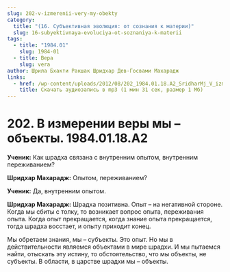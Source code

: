 ```yaml
---
slug: 202-v-izmerenii-very-my-obekty
category:
  title: "(16. Субъективная эволюция: от сознания к материи)"
  slug: 16-subyektivnaya-evoluciya-ot-soznaniya-k-materii
tags:
  - title: "1984.01"
    slug: 1984-01
  - title: Вера
    slug: vera
author: Шрила Бхакти Ракшак Шридхар Дев-Госвами Махарадж
links:
  - href: /wp-content/uploads/2012/08/202_1984.01.18.A2_SridharMj_V_izmerenii_very_my-obyekty.mp3
    title: Скачать аудиозапись в mp3 (1 мин 31 сек, размер 1 Мб)
---
```


# 202. В измерении веры мы – объекты. 1984.01.18.A2

**Ученик:** Как шрадха связана с внутренним опытом, внутренним переживанием?

**Шридхар Махарадж:** Опытом, переживанием?

**Ученик:** Да, внутренним опытом.

**Шридхар Махарадж:** Шрадха позитивна. Опыт – на негативной стороне. Когда мы сбиты с толку, то возникает вопрос опыта, переживания опыта. Когда опыт прекращается, когда знание опыта прекращается, тогда шрадха восстает, и опыту приходит конец.

Мы обретаем знания, мы – субъекты. Это опыт. Но мы в действительности являемся объектами в мире шрадхи. И мы пытаемся найти, отыскать эту истину, то обстоятельство, что мы объекты, не субъекты. В области, в царстве шрадхи мы – объекты.

